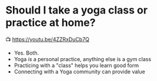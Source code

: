 # Should I take a yoga class or practice at home?

📺 <https://youtu.be/4ZZRxDuCb7Q>

* Yes. Both. 
* Yoga *is* a personal practice, anything else is a gym class
* Practicing with a "class" helps you learn good form
* Connecting with a Yoga community can provide value
